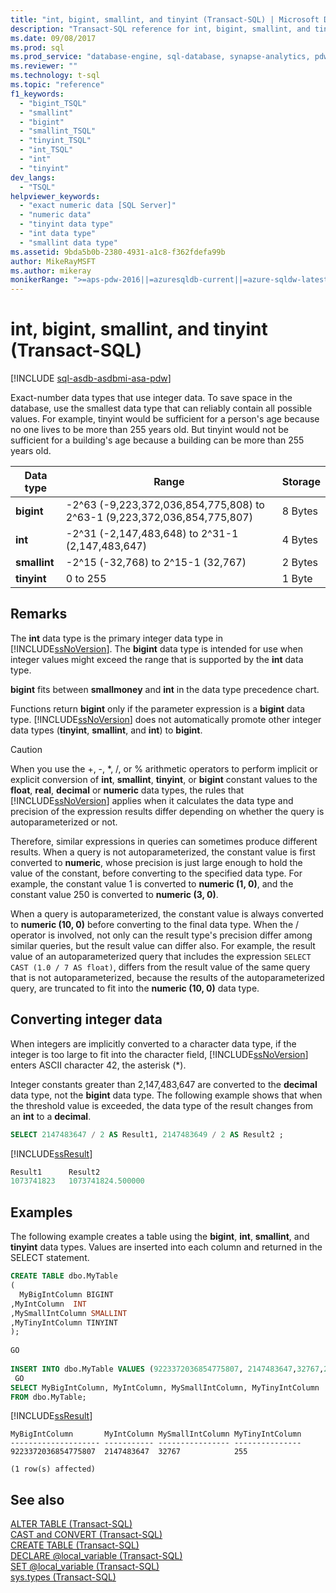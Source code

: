 ```yaml
---
title: "int, bigint, smallint, and tinyint (Transact-SQL) | Microsoft Docs"
description: "Transact-SQL reference for int, bigint, smallint, and tinyint data types. These data types are used to represent integer data."
ms.date: 09/08/2017
ms.prod: sql
ms.prod_service: "database-engine, sql-database, synapse-analytics, pdw"
ms.reviewer: ""
ms.technology: t-sql
ms.topic: "reference"
f1_keywords: 
  - "bigint_TSQL"
  - "smallint"
  - "bigint"
  - "smallint_TSQL"
  - "tinyint_TSQL"
  - "int_TSQL"
  - "int"
  - "tinyint"
dev_langs: 
  - "TSQL"
helpviewer_keywords: 
  - "exact numeric data [SQL Server]"
  - "numeric data"
  - "tinyint data type"
  - "int data type"
  - "smallint data type"
ms.assetid: 9bda5b0b-2380-4931-a1c8-f362fdefa99b
author: MikeRayMSFT
ms.author: mikeray
monikerRange: ">=aps-pdw-2016||=azuresqldb-current||=azure-sqldw-latest||>=sql-server-2016||>=sql-server-linux-2017||=azuresqldb-mi-current"
---
```

# int, bigint, smallint, and tinyint (Transact-SQL)
[!INCLUDE [sql-asdb-asdbmi-asa-pdw](../../includes/applies-to-version/sql-asdb-asdbmi-asa-pdw.md)]

Exact-number data types that use integer data. To save space in the database, use the smallest data type that can reliably contain all possible values. For example, tinyint would be sufficient for a person's age because no one lives to be more than 255 years old. But tinyint would not be sufficient for a building's age because a building can be more than 255 years old.
  
|Data type|Range|Storage|  
|---|---|---|
|**bigint**|-2^63 (-9,223,372,036,854,775,808) to 2^63-1 (9,223,372,036,854,775,807)|8 Bytes|  
|**int**|-2^31 (-2,147,483,648) to 2^31-1 (2,147,483,647)|4 Bytes|  
|**smallint**|-2^15 (-32,768) to 2^15-1 (32,767)|2 Bytes|  
|**tinyint**|0 to 255|1 Byte|  
  
## Remarks  
The **int** data type is the primary integer data type in [!INCLUDE[ssNoVersion](../../includes/ssnoversion-md.md)]. The **bigint** data type is intended for use when integer values might exceed the range that is supported by the **int** data type.
  
**bigint** fits between **smallmoney** and **int** in the data type precedence chart.
  
Functions return **bigint** only if the parameter expression is a **bigint** data type. [!INCLUDE[ssNoVersion](../../includes/ssnoversion-md.md)] does not automatically promote other integer data types (**tinyint**, **smallint**, and **int**) to **bigint**.
  
> [!CAUTION]  
>  When you use the +, -, \*, /, or % arithmetic operators to perform implicit or explicit conversion of **int**, **smallint**, **tinyint**, or **bigint** constant values to the **float**, **real**, **decimal** or **numeric** data types, the rules that [!INCLUDE[ssNoVersion](../../includes/ssnoversion-md.md)] applies when it calculates the data type and precision of the expression results differ depending on whether the query is autoparameterized or not.  
>   
>  Therefore, similar expressions in queries can sometimes produce different results. When a query is not autoparameterized, the constant value is first converted to **numeric**, whose precision is just large enough to hold the value of the constant, before converting to the specified data type. For example, the constant value 1 is converted to **numeric (1, 0)**, and the constant value 250 is converted to **numeric (3, 0)**.  
>   
>  When a query is autoparameterized, the constant value is always converted to **numeric (10, 0)** before converting to the final data type. When the / operator is involved, not only can the result type's precision differ among similar queries, but the result value can differ also. For example, the result value of an autoparameterized query that includes the expression `SELECT CAST (1.0 / 7 AS float)`, differs from the result value of the same query that is not autoparameterized, because the results of the autoparameterized query, are truncated to fit into the **numeric (10, 0)** data type.  
  
## Converting integer data
When integers are implicitly converted to a character data type, if the integer is too large to fit into the character field, [!INCLUDE[ssNoVersion](../../includes/ssnoversion-md.md)] enters ASCII character 42, the asterisk (*).
  
Integer constants greater than 2,147,483,647 are converted to the **decimal** data type, not the **bigint** data type. The following example shows that when the threshold value is exceeded, the data type of the result changes from an **int** to a **decimal**.
  
```sql
SELECT 2147483647 / 2 AS Result1, 2147483649 / 2 AS Result2 ;  
```  
  
[!INCLUDE[ssResult](../../includes/ssresult-md.md)]
  
```sql
Result1      Result2  
1073741823   1073741824.500000  
```  
  
## Examples  
The following example creates a table using the **bigint**, **int**, **smallint**, and **tinyint** data types. Values are inserted into each column and returned in the SELECT statement.
  
```sql
CREATE TABLE dbo.MyTable  
(  
  MyBigIntColumn BIGINT  
,MyIntColumn  INT
,MySmallIntColumn SMALLINT
,MyTinyIntColumn TINYINT
);  
  
GO  
  
INSERT INTO dbo.MyTable VALUES (9223372036854775807, 2147483647,32767,255);  
 GO  
SELECT MyBigIntColumn, MyIntColumn, MySmallIntColumn, MyTinyIntColumn  
FROM dbo.MyTable;  
```  
  
[!INCLUDE[ssResult](../../includes/ssresult-md.md)]
  
```
MyBigIntColumn       MyIntColumn MySmallIntColumn MyTinyIntColumn  
-------------------- ----------- ---------------- ---------------  
9223372036854775807  2147483647  32767            255  
  
(1 row(s) affected)  
```  
  
## See also
[ALTER TABLE &#40;Transact-SQL&#41;](../../t-sql/statements/alter-table-transact-sql.md)  
[CAST and CONVERT &#40;Transact-SQL&#41;](../../t-sql/functions/cast-and-convert-transact-sql.md)  
[CREATE TABLE &#40;Transact-SQL&#41;](../../t-sql/statements/create-table-transact-sql.md)  
[DECLARE @local_variable &#40;Transact-SQL&#41;](../../t-sql/language-elements/declare-local-variable-transact-sql.md)  
[SET @local_variable &#40;Transact-SQL&#41;](../../t-sql/language-elements/set-local-variable-transact-sql.md)  
[sys.types &#40;Transact-SQL&#41;](../../relational-databases/system-catalog-views/sys-types-transact-sql.md)
  
  
